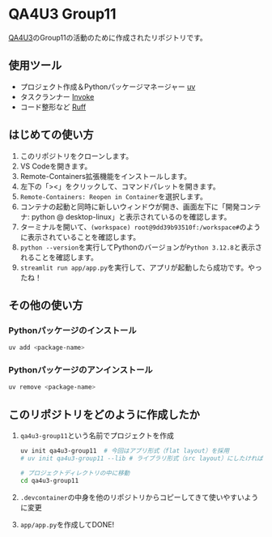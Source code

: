 # QA4U3 Group11

[QA4U3](https://altema.is.tohoku.ac.jp/QA4U3/)のGroup11の活動のために作成されたリポジトリです。

## 使用ツール

- プロジェクト作成＆Pythonパッケージマネージャー [uv](https://docs.astral.sh/uv/)
- タスクランナー [Invoke](http://www.pyinvoke.org/)
- コード整形など [Ruff](https://docs.astral.sh/ruff/)

## はじめての使い方

1. このリポジトリをクローンします。
2. VS Codeを開きます。
3. Remote-Containers拡張機能をインストールします。
4. 左下の「><」をクリックして、コマンドパレットを開きます。
5. `Remote-Containers: Reopen in Container`を選択します。
6. コンテナの起動と同時に新しいウィンドウが開き、画面左下に「開発コンテナ: python @ desktop-linux」と表示されているのを確認します。
7. ターミナルを開いて、`(workspace) root@9dd39b93510f:/workspace#`のように表示されていることを確認します。
8. `python --version`を実行してPythonのバージョンが`Python 3.12.8`と表示されることを確認します。
9. `streamlit run app/app.py`を実行して、アプリが起動したら成功です。やったね！

## その他の使い方

### Pythonパッケージのインストール

```bash
uv add <package-name>
```

### Pythonパッケージのアンインストール

```bash
uv remove <package-name>
```

## このリポジトリをどのように作成したか

1. `qa4u3-group11`という名前でプロジェクトを作成

    ```bash
    uv init qa4u3-group11  # 今回はアプリ形式（flat layout）を採用
    # uv init qa4u3-group11 --lib # ライブラリ形式（src layout）にしたければこちら

    # プロジェクトディレクトリの中に移動
    cd qa4u3-group11
    ```

2. `.devcontainer`の中身を他のリポジトリからコピーしてきて使いやすいように変更

3. `app/app.py`を作成してDONE!
